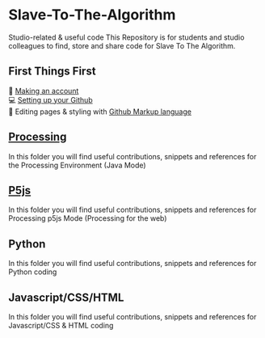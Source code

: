 # Slave-To-The-Algorithm
Studio-related & useful code
This Repository is for students and studio colleagues to find, store and share code for Slave To The Algorithm.

## First Things First
:bust_in_silhouette: [Making an account](https://github.com/)<br/>
:computer: [Setting up your Github](https://docs.github.com/en/github/getting-started-with-github) <br/>
:man_dancing: Editing pages & styling with [Github Markup language](https://guides.github.com/features/mastering-markdown/)

## <a href="https://github.com/karenanndonnachie/Slave-To-The-Algorithm/tree/master/Processing">Processing</a>
In this folder you will find useful contributions, snippets and references for the Processing Environment (Java Mode)

## <a href="https://github.com/karenanndonnachie/Slave-To-The-Algorithm/tree/master/P5js">P5js</a>
In this folder you will find useful contributions, snippets and references for Processing p5js Mode (Processing for the web)

## Python
In this folder you will find useful contributions, snippets and references for Python coding

## Javascript/CSS/HTML
In this folder you will find useful contributions, snippets and references for Javascript/CSS & HTML coding
